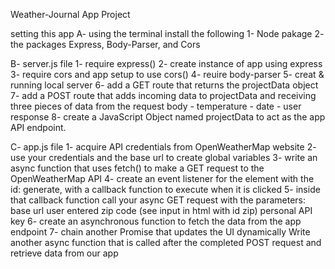 Weather-Journal App Project

setting this app
A- using the terminal install the following
    1- Node pakage
    2- the packages Express, Body-Parser, and Cors 

B- server.js file 
    1- require express()
    2- create instance of app using express
    3- require cors and app setup to use cors()
    4- reuire body-parser
    5- creat & running local server
    6- add a GET route that returns the projectData object 
    7- add a POST route that adds incoming data to projectData and receiving three pieces of data from the request body
        - temperature
        - date
        - user response
    8- create a JavaScript Object named projectData to act as the app API endpoint.

C- app.js file
    1- acquire API credentials from OpenWeatherMap website
    2- use your credentials and the base url to create global variables
    3- write an async function that uses fetch() to make a GET request to the OpenWeatherMap API
    4- create an event listener for the element with the id: generate, with a callback function to execute when it is clicked
    5- inside that callback function call your async GET request with the parameters:
        base url
        user entered zip code (see input in html with id zip)
        personal API key
    6- create an asynchronous function to fetch the data from the app endpoint
    7- chain another Promise that updates the UI dynamically Write another async function that is called after the completed POST request and retrieve data from our app